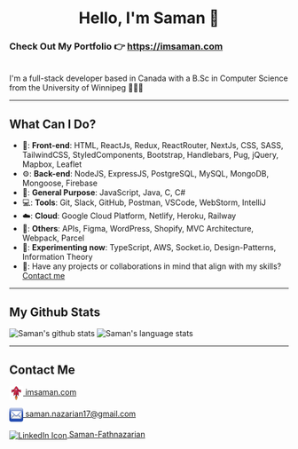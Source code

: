 <h1 align="center">Hello, I'm Saman 👋</h1>

<h3>Check Out My Portfolio 👉 <a href="https://imsaman.com/">https://imsaman.com</a></h3>
<br />
I'm a full-stack developer based in Canada with a B.Sc in Computer Science from the University of Winnipeg 👨🏻‍🎓

---

## What Can I Do?

- 📰: **Front-end**: HTML, ReactJs, Redux, ReactRouter, NextJs, CSS, SASS, TailwindCSS, StyledComponents, Bootstrap, Handlebars, Pug, jQuery, Mapbox, Leaflet
- ⚙️: **Back-end**: NodeJS, ExpressJS, PostgreSQL, MySQL, MongoDB, Mongoose, Firebase
- 🔖: **General Purpose**: JavaScript, Java, C, C#
- 💻: **Tools**: Git, Slack, GitHub, Postman, VSCode, WebStorm, IntelliJ
- ☁️: **Cloud**: Google Cloud Platform, Netlify, Heroku, Railway
- 🤔: **Others**: APIs, Figma, WordPress, Shopify, MVC Architecture, Webpack, Parcel
- 🔧: **Experimenting now**: TypeScript, AWS, Socket.io, Design-Patterns, Information Theory
- 👐: Have any projects or collaborations in mind that align with my skills? [Contact me](#contact-me)

---

## My Github Stats

<img  width="400" alt="Saman's github stats" src="https://github-readme-stats.vercel.app/api?username=samanfathnazarian&show_icons=true&theme=merko">

<img  width="400" alt="Saman's language stats" src="https://github-readme-stats.vercel.app/api/top-langs/?username=samanfathnazarian&langs_count=10&theme=tokyonight&layout=compact" >

---

## Contact Me

<!-- Adding a paragraph to add space -->
<p>

<a href="https://imsaman.com"><img align="center" src="img/portfolio-icon.png" alt="Portfolio Icon" height="25" width="25" /> imsaman.com</a>

<a href="mailto:saman.nazarian17@gmail.com" target="_blank"><img align="center" src="img/email-icon.png" alt="Email Icon" height="25" width="25" /> saman.nazarian17@gmail.com</a>

<a href="https://www.linkedin.com/in/saman-fathnazarian/" target="_blank"><img align="center" src="https://www.vectorlogo.zone/logos/linkedin/linkedin-icon.svg" alt="LinkedIn Icon" height="25" width="25" /> Saman-Fathnazarian</a>

</p>
